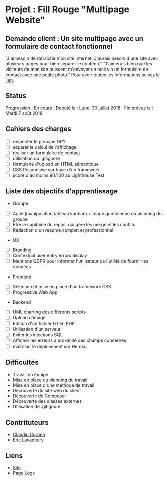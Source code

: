 # Projet : Fill Rouge "Multipage Website"

## Demande client : Un site multipage avec un formulaire de contact fonctionnel
"J'ai besoin de rafraîchir mon site internet.
J'aurais besoin d'une site avec plusieurs pages pour bien séparer le contenu."
"J'aimerais bien que les visiteurs de mon site puissent
m'envoyer un mail via un formulaire de contact avec une petite photo."
Pour avoir toutes les informations suivez le
[lien](https://github.com/becodeorg/lovelace-2/tree/master/Projects/multipage-website-in-php).

## Status
Progression : En cours &nbsp;
Debuté le : Lundi 30 juillet 2018 &nbsp;
Fin prévue le : Mardi 7 août 2018

## Cahiers des charges
* [ ] respecter le principe DRY
* [ ] séparer le calcul de l'affichage
* [ ] réaliser un formulaire de contact
* [ ] utilisation du .gitignore
* [ ] formulaire d'upload en HTML sémantique
* [ ] CSS Responsive sur base d'un framework
* [ ] score d'au moins 80/100 au Lighthouse Test
## Liste des objectifs d'apprentissage
* Groupe
* [ ] Agile (manipulation tableau kanban) + tenue quotidienne du planning du groupe
* [ ] Etre le capitaine du repos, qui gère les merge et les conflits
* [ ] Rédaction d'un readme complet et professionnel
* UX
* [ ] Branding
* [ ] Contextual user entry errors display
* [ ] Mentions GDPR pour informer l'utilisateur de l'utilité de fournir les données
* Frontend
* [ ] Sélection et mise en place d'un framework CSS
* [ ] Progressive Web App
* Backend
* [ ] UML charting des différents scripts
* [ ] Upload d'image
* [ ] Edition d'un fichier txt en PHP
* [ ] Utilisation d'un serveur 
* [ ] Eviter les injections SQL
* [ ] Afficher les erreurs à proximité des champs concernés
* [ ] maitriser le déploiement sur Heroku

## Difficultés
* Travail en équipe
* Mise en place du planning du travail
* Mise en place d'une méthode de travail
* Découverte du site web du client
* Découverte de Composer
* Découverte des classes externes
* Utilisation de .gitignore

## Contrituteurs
* [Claudiu Cornea ](https://github.com/ClaudiuCornea)
* [Eric Lavachery](https://github.com/ericLavachery)

## Liens
* [Site ](https://meliusbecode.herokuapp.com)
* [Page Logs ](https://meliusbecode.herokuapp.com/showlog.php)
